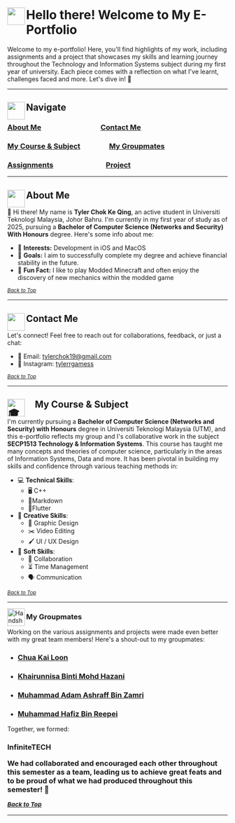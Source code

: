 # <img src="https://gdurl.com/CGdKD" width='40' align="left"/> Hello there! Welcome to My E-Portfolio

Welcome to my e-portfolio! Here, you'll find highlights of my work, including assignments and a project that showcases my skills and learning journey throughout the Technology and Information Systems subject during my first year of university. Each piece comes with a reflection on what I've learnt, challenges faced and more. Let's dive in! 🚀

---
## <img src="https://gdurl.com/xR3q" width='40' align="left"/> Navigate
### **[About Me](#about-me)** &nbsp;&nbsp;&nbsp;&nbsp;&nbsp;&nbsp;&nbsp;&nbsp;&nbsp;&nbsp;&nbsp;&nbsp;&nbsp;&nbsp;&nbsp;&nbsp;&nbsp;&nbsp;&nbsp;&nbsp;&nbsp;&nbsp;&nbsp;&nbsp;&nbsp;&nbsp;&nbsp;&nbsp;&nbsp;&nbsp;&nbsp;&nbsp;&nbsp;  **[Contact Me](#contact-me)** 
###  **[My Course & Subject](#my-course--subject)** &nbsp;&nbsp;&nbsp;&nbsp;&nbsp;&nbsp;&nbsp;&nbsp;&nbsp;&nbsp;&nbsp;&nbsp;&nbsp;&nbsp;&nbsp;   **[My Groupmates](#my-groupmates)** 

### **[Assignments](#assignments)** &nbsp;&nbsp;&nbsp;&nbsp;&nbsp;&nbsp;&nbsp;&nbsp;&nbsp;&nbsp;&nbsp;&nbsp;&nbsp;&nbsp;&nbsp;&nbsp;&nbsp;&nbsp;&nbsp;&nbsp;&nbsp;&nbsp;&nbsp;&nbsp;&nbsp;&nbsp;&nbsp;&nbsp;&nbsp;  **[Project](#project)**

---


## <img src="https://raw.githubusercontent.com/Tarikul-Islam-Anik/Animated-Fluent-Emojis/master/Emojis/People%20with%20professions/Man%20Technologist%20Light%20Skin%20Tone.png" width='40' align="left"/>  About Me

🎉 Hi there! My name is **Tyler Chok Ke Qing**, an active student in Universiti Teknologi Malaysia, Johor Bahru. I'm currently in my first year of study as of 2025, pursuing a **Bachelor of Computer Science (Networks and Security) With Honours** degree. Here's some info about me:

- 🌱 **Interests:** Development in iOS and MacOS
- 🎯 **Goals:** I aim to successfully complete my degree  and achieve financial stability in the future.
- 💬 **Fun Fact:** I like to play Modded Minecraft and often enjoy the discovery of new mechanics within the modded game

<sub> *[Back to Top](#navigate)* <sub>

---

## <img src="https://gdurl.com/yIat" width='40' align="left"/> Contact Me

Let's connect! Feel free to reach out for collaborations, feedback, or just a chat:

- 📧 Email: [tylerchok19@gmail.com](mailto:tylerchok19@gmail.com)
- 🎨 Instagram: [tylerrgamess](https://www.instagram.com/tylerrgamess)

<sub> *[Back to Top](#navigate)* <sub>

---

##  <img src="https://fonts.gstatic.com/s/e/notoemoji/latest/1f393/512.gif" width='40' align="left" alt="🎓"/> &nbsp; &nbsp; My Course & Subject



I'm currently pursuing a **Bachelor of Computer Science (Networks and Security) with Honours** degree in Universiti Teknologi Malaysia (UTM), and this e-portfolio reflects my group and I's collaborative work in the subject **SECP1513 Technology & Information Systems**. This course has taught me many concepts and theories of computer science, particularly in the areas of Information Systems, Data and more. It has been pivotal in building my skills and confidence through various teaching methods in:

- 💻 **Technical Skills**: 
	- 🖥️ C++
	- 📝Markdown
	- 📱Flutter
- 🎨 **Creative Skills**: 
	- 🎨 Graphic Design
	- ✂️ Video Editing
	- 🖌️ UI / UX Design
- 🤝 **Soft Skills**: 
	-   🤝 Collaboration
	-   ⏳ Time Management
	-   🗣️ Communication

<sub> *[Back to Top](#navigate)* <sub>

---

<img src ="https://raw.githubusercontent.com/Tarikul-Islam-Anik/Animated-Fluent-Emojis/master/Emojis/Hand%20gestures/Handshake.png" alt="Handshake" width='40' align= "left"/> 

<h3> My Groupmates </h3>

Working on the various assignments and projects were made even better with my great team members! Here's a shout-out to my groupmates:

- ### [**Chua Kai Loon**](https://github.com/chuakailoon)
- ### [**Khairunnisa Binti Mohd Hazani**](https://github.com/knisa00)
- ### [**Muhammad Adam Ashraff Bin Zamri**](https://github.com/AdamAshraffZamri)
- ### [**Muhammad Hafiz Bin Reepei**](https://github.com/HafizReepei)

Together, we formed:

<h3> InfiniteTECH

We had collaborated and encouraged each other throughout this semester as a team, leading us to achieve great feats and to be proud of what we had produced throughout this semester! 💪

<sub> *[Back to Top](#navigate)* <sub>

---
